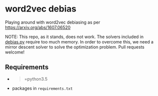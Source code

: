 # word2vec debias

Playing around with word2vec debiasing as per https://arxiv.org/abs/1607.06520

NOTE: This repo, as it stands, does not work. The solvers included in
[debias.py](debias.py) require too much memory. In order to overcome this, we
need a mirror descent solver to solve the optimization problem. Pull requests
welcome!

## Requirements

- >=python3.5
- packages in `requirements.txt`
